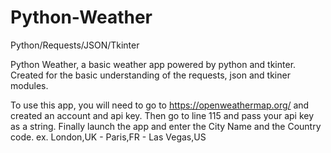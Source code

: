 # Python-Weather
Python/Requests/JSON/Tkinter

Python Weather, a basic weather app powered by python and tkinter. Created for the basic understanding of the requests, 
json and tkiner modules.

To use this app, you will need to go to https://openweathermap.org/ and created an account and api key.
Then go to line 115 and pass your api key as a string.
Finally launch the app and enter the City Name and the Country code.
ex.
  London,UK - Paris,FR - Las Vegas,US

